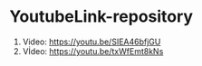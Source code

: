 # YoutubeLink-repository
1. Video: https://youtu.be/SIEA46bfjGU
2. Vİdeo: https://youtu.be/txWfEmt8kNs
